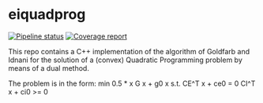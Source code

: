 # eiquadprog

[![Pipeline status](https://gepgitlab.laas.fr/stack-of-tasks/eiquadprog/badges/master/pipeline.svg)](https://gepgitlab.laas.fr/stack-of-tasks/eiquadprog/commits/master)
[![Coverage report](https://gepgitlab.laas.fr/stack-of-tasks/eiquadprog/badges/master/coverage.svg?job=doc-coverage)](http://projects.laas.fr/gepetto/doc/stack-of-tasks/eiquadprog/master/coverage/)

This repo contains a C++ implementation of the algorithm of Goldfarb and Idnani for the solution of a (convex) Quadratic Programming problem by means of a dual method.

The problem is in the form:
 min 0.5 * x G x + g0 x
 s.t.
 CE^T x + ce0 = 0
 CI^T x + ci0 >= 0
